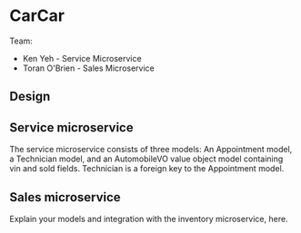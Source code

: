 # CarCar

Team:

- Ken Yeh - Service Microservice
- Toran O'Brien - Sales Microservice

## Design

## Service microservice

The service microservice consists of three models: An Appointment model, a Technician model, and an AutomobileVO value object model containing vin and sold fields. Technician is a foreign key to the Appointment model.

## Sales microservice

Explain your models and integration with the inventory
microservice, here.
